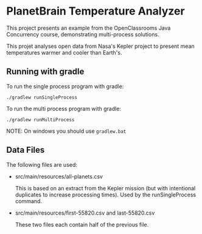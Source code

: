 # PlanetBrain Temperature Analyzer

This project presents an example from the OpenClassrooms Java 
Concurrency course, demonstrating multi-process solutions.

This projet analyses open data from Nasa's Kepler project to
present mean temperatures warmer and cooler than Earth's. 

## Running with gradle
To run the single process program with gradle:
```shell
./gradlew runSingleProcess
```

To run the multi process program with gradle:
```shell
./gradlew runMultiProcess
```
NOTE: On windows you should use `gradlew.bat`


## Data Files

The following files are used:
* src/main/resources/all-planets.csv
   
  This is based on an extract from the Kepler mission (but with intentional duplicates to increase processing times).
  Used by the runSingleProcess command.
  
* src/main/resources/first-55820.csv and last-55820.csv
  
  These two files each contain half of the previous file.
  
